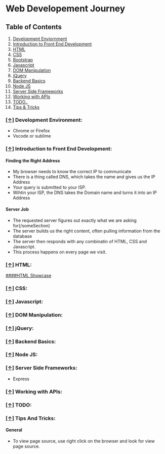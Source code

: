 Web Developement Journey
======================================

## <a name='toc'>Table of Contents</a>

  1. [Development Enviornment](#dev_env)
  2. [Introduction to Front End Development](#intro_to_front_end)
  3. [HTML](#html)
  4. [CSS](#css)
  5. [Bootstrap](#bootstrap)
  6. [Javascript](#javascript)
  7. [DOM Manipulation](#dom_manipulation)
  8. [jQuery](#jquery)
  9. [Backend Basics](#backend_basics)
  10. [Node JS](#nodejs)
  11. [Server Side Frameworks](#server_side_frameworks)
  12. [Working with APIs](#working_with_apis)
  13. [TODO..](#todo)
  14. [Tips & Tricks](#tipsAndTricks)

### [[↑]](#toc) <a name='dev_env'>Development Environment:</a>

* Chrome or Firefox
* Vscode or sublime

### [[↑]](#toc) <a name='intro_to_front_end'>Introduction to Front End Development:</a>

#### Finding the Right Address

* My browser needs to know the correct IP to communicate
* There is a thing called DNS, which takes the name and gives us the IP Address
* Your query is submitted to your ISP.
* Wihtin your ISP, the DNS takes the Domain name and turns it into an IP Address

#### Server Job

* The requested server figures out exactly what we are asking for(/someSection)
* The server builds us the right content, often pulling information from the database
* The server then responds with any combinatin of HTML, CSS and Javascript.
* This process happens on every page we visit.

### [[↑]](#toc) <a name='html'>HTML:</a>

[####HTML Showcase](./01-html/)




### [[↑]](#toc) <a name='css'>CSS:</a>

### [[↑]](#toc) <a name='javascript'>Javascript:</a>

### [[↑]](#toc) <a name='dom_manipulation'>DOM Manipulation:</a>

### [[↑]](#toc) <a name='jquery'>jQuery:</a>

### [[↑]](#toc) <a name='backend_basics'>Backend Basics:</a>

### [[↑]](#toc) <a name='nodejs'>Node JS:</a>

### [[↑]](#toc) <a name='server_side_frameworks'>Server Side Frameworks:</a>
* Express

### [[↑]](#toc) <a name='working_with_apis'>Working with APIs:</a>

### [[↑]](#toc) <a name='todo'>TODO:</a>

### [[↑]](#toc) <a name='tipsAndTricks'>Tips And Tricks:</a>

#### General

* To view page source, use right click on the browser and look for view page source.
